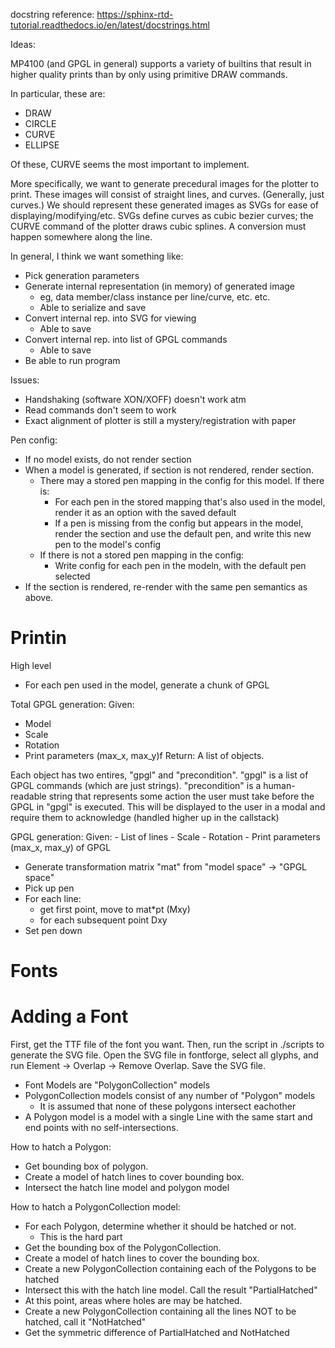 docstring reference:
https://sphinx-rtd-tutorial.readthedocs.io/en/latest/docstrings.html

Ideas:

MP4100 (and GPGL in general) supports a variety of builtins that result in higher quality prints than by only using primitive DRAW commands.

In particular, these are:

* DRAW
* CIRCLE
* CURVE
* ELLIPSE

Of these, CURVE seems the most important to implement.

More specifically, we want to generate precedural images for the plotter to print. These images will consist of straight lines, and curves. (Generally, just curves.)
We should represent these generated images as SVGs for ease of displaying/modifying/etc. SVGs define curves as cubic bezier curves; the CURVE command of the plotter draws
cubic splines. A conversion must happen somewhere along the line.

In general, I think we want something like:

* Pick generation parameters
* Generate internal representation (in memory) of generated image
  * eg, data member/class instance per line/curve, etc. etc.
  * Able to serialize and save
* Convert internal rep. into SVG for viewing
  * Able to save
* Convert internal rep. into list of GPGL commands
  * Able to save
* Be able to run program


Issues:

* Handshaking (software XON/XOFF) doesn't work atm
* Read commands don't seem to work
* Exact alignment of plotter is still a mystery/registration with paper



Pen config:

- If no model exists, do not render section
- When a model is generated, if section is not rendered, render section.
  - There may a stored pen mapping in the config for this model. If there is:
	- For each pen in the stored mapping that's also used in the model, render it as an option with the saved default
	- If a pen is missing from the config but appears in the model, render the section and use the default pen, and write
		this new pen to the model's config
  - If there is not a stored pen mapping in the config:
	- Write config for each pen in the modeln, with the default pen selected
- If the section is rendered, re-render with the same pen semantics as above.


# Printin

High level

- For each pen used in the model, generate a chunk of GPGL


Total GPGL generation:
 Given:
   - Model
   - Scale
   - Rotation
   - Print parameters (max_x, max_y)f
 Return:
 A list of objects.

 Each object has two entires, "gpgl" and "precondition".
 "gpgl" is a list of GPGL commands (which are just strings).
 "precondition" is a human-readable string that represents some action the user must take before
 the GPGL in "gpgl" is executed. This will be displayed to the user in a modal and require them to acknowledge
 (handled higher up in the callstack)

GPGL generation:
 Given:
	- List of lines
	- Scale
	- Rotation
	- Print parameters (max_x, max_y) of GPGL

- Generate transformation matrix "mat" from "model space" -> "GPGL space"
- Pick up pen
- For each line:
  - get first point, move to mat*pt (Mxy)
  - for each subsequent point Dxy
- Set pen down




# Fonts

# Adding a Font
First, get the TTF file of the font you want.
Then, run the script in ./scripts to generate the SVG file.
Open the SVG file in fontforge, select all glyphs, and run Element -> Overlap -> Remove Overlap.
Save the SVG file.

- Font Models are "PolygonCollection" models
- PolygonCollection models consist of any number of "Polygon" models
  - It is assumed that none of these polygons intersect eachother
- A Polygon model is a model with a single Line with the same start and end points with no self-intersections.

How to hatch a Polygon:
 - Get bounding box of polygon.
 - Create a model of hatch lines to cover bounding box.
 - Intersect the hatch line model and polygon model

How to hatch a PolygonCollection model:
 - For each Polygon, determine whether it should be hatched or not.
   - This is the hard part
 - Get the bounding box of the PolygonCollection.
 - Create a model of hatch lines to cover the bounding box.
 - Create a new PolygonCollection containing each of the Polygons to be hatched
 - Intersect this with the hatch line model. Call the result "PartialHatched"
 - At this point, areas where holes are may be hatched.
 - Create a new PolygonCollection containing all the lines NOT to be hatched, call it "NotHatched"
 - Get the symmetric difference of PartialHatched and NotHatched
